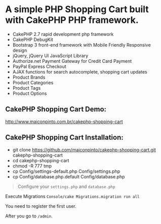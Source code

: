 # A simple PHP Shopping Cart built with CakePHP PHP framework.

- CakePHP 2.7 rapid development php framework
- CakePHP DebugKit
- Bootstrap 3 front-end framework with Mobile Friendly Responsive design
- jQuery, jQuery UI JavaScript Library
- Authorize.net Payment Gateway for Credit Card Payment
- PayPal Express Checkout
- AJAX functions for search autocomplete, shopping cart updates
- Product Brands
- Product Categories
- Product Tags
- Product Options

## CakePHP Shopping Cart Demo:

http://www.maiconpinto.com.br/cakephp-shopping-cart

## CakePHP Shopping Cart Installation:

- git clone https://github.com/maiconpinto/cakephp-shopping-cart.git cakephp-shopping-cart
- cd cakephp-shopping-cart
- chmod -R 777 tmp
- cp Config/settings-default.php Config/settings.php
- cp Config/database.php.default Config/database.php

> Configure your `settings.php` and `database.php`

Execute Migrations `Console/cake Migrations.migration run all`

You need to register the first user. 

After you go to `/admin`. 
